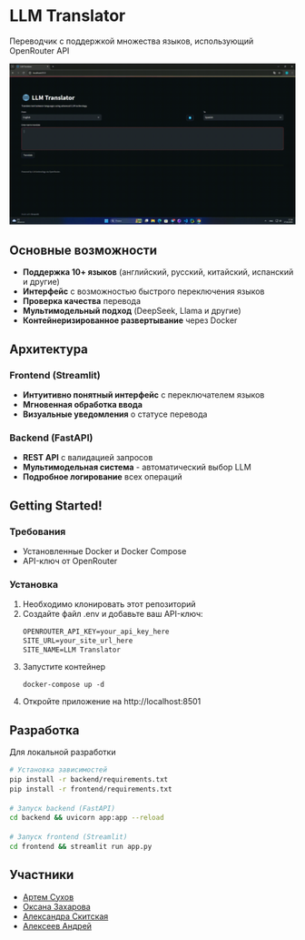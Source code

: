 # LLM Translator

Переводчик с поддержкой множества языков, использующий OpenRouter API

![Demo GIF](demo.gif)

## Основные возможности

- **Поддержка 10+ языков** (английский, русский, китайский, испанский и другие)
- **Интерфейс** с возможностью быстрого переключения языков
- **Проверка качества** перевода
- **Мультимодельный подход** (DeepSeek, Llama и другие)
- **Контейнеризированное развертывание** через Docker

## Архитектура 

### Frontend (Streamlit)
- **Интуитивно понятный интерфейс** с переключателем языков
- **Мгновенная обработка ввода** 
- **Визуальные уведомления** о статусе перевода

### Backend (FastAPI)
- **REST API** с валидацией запросов
- **Мультимодельная система** - автоматический выбор LLM
- **Подробное логирование** всех операций
  
  
## Getting Started!

### Требования

- Установленные Docker и Docker Compose
- API-ключ от OpenRouter

### Установка

1. Необходимо клонировать этот репозиторий
2. Создайте файл .env и добавьте ваш API-ключ:
   ```
   OPENROUTER_API_KEY=your_api_key_here
   SITE_URL=your_site_url_here
   SITE_NAME=LLM Translator
   ```
3. Запустите контейнер
   ```
   docker-compose up -d
   ```
4. Откройте приложение на http://localhost:8501



## Разработка
Для локальной разработки 
```bash
# Установка зависимостей
pip install -r backend/requirements.txt
pip install -r frontend/requirements.txt

# Запуск backend (FastAPI)
cd backend && uvicorn app:app --reload

# Запуск frontend (Streamlit)
cd frontend && streamlit run app.py
```


## Участники
- [Артем Сухов](https://github.com/sukhovtema)
- [Оксана Захарова](https://github.com/OksZkh) 
- [Александра Скитская](https://github.com/skitskayaav)
- [Алексеев Андрей](https://github.com/AlekseevDS21) 
